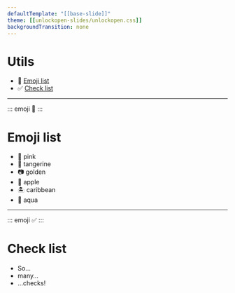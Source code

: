 ```yaml
---
defaultTemplate: "[[base-slide]]"
theme: [[unlockopen-slides/unlockopen.css]]
backgroundTransition: none
---
```


<!-- slide id="utils-index" class="theme-lavender" -->

#  Utils

- 🤗 [Emoji list](#emoji-list)
- ✅ [Check list](#check-list)

---

<!-- slide id="emoji-list"class="theme-lavender emoji-list" -->

::: emoji
🤗
:::
#  Emoji list

- 🐷 pink
- 🍊 tangerine
- 📷 golden
- 🍏 apple
- 🏝 caribbean
- 🤿 aqua


---

<!-- slide id="check-list" class="theme-apple check-list" -->

::: emoji
✅
:::

#  Check list
- So…
- many… 
- …checks!